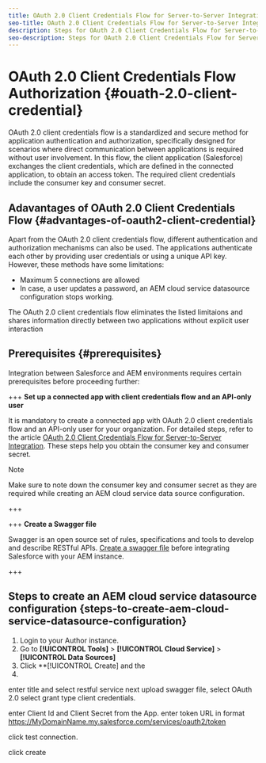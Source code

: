```yaml
---
title: OAuth 2.0 Client Credentials Flow for Server-to-Server Integration
seo-title: OAuth 2.0 Client Credentials Flow for Server-to-Server Integration
description: Steps for OAuth 2.0 Client Credentials Flow for Server-to-Server Integration (Salesforce with AEM instance)
seo-description: Steps for OAuth 2.0 Client Credentials Flow for Server-to-Server Integration (Salesforce with AEM instance)
---
```


# OAuth 2.0 Client Credentials Flow Authorization {#ouath-2.0-client-credential}

OAuth 2.0 client credentials flow is a standardized and secure method for application authentication and authorization, specifically designed for scenarios where direct communication between applications is required without user involvement. In this flow, the client application (Salesforce) exchanges the client credentials, which are defined in the connected application, to obtain an access token. The required client credentials include the consumer key and consumer secret.

## Adavantages of OAuth 2.0 Client Credentials Flow {#advantages-of-oauth2-client-credential}

Apart from the OAuth 2.0 client credentials flow, different authentication and authorization mechanisms can also be used. The applications authenticate each other by providing user credentials or using a unique API key. However, these methods have some limitations:

* Maximum 5 connections are allowed
* In case, a user updates a password, an AEM cloud service datasource configuration stops working.

The OAuth 2.0 client credentials flow eliminates the listed limitaions and shares information directly between two applications without explicit user interaction

## Prerequisites {#prerequisites}

Integration between Salesforce and AEM environments requires certain prerequisites before proceeding further:

+++ **Set up a connected app with client credentials flow and an API-only user**

It is mandatory to create a connected app with OAuth 2.0 client credentials flow and an API-only user for your organization. For detailed steps, refer to the article [OAuth 2.0 Client Credentials Flow for Server-to-Server Integration](https://help.salesforce.com/s/articleView?id=sf.remoteaccess_oauth_client_credentials_flow.htm&type=5). These steps help you obtain the consumer key and consumer secret.

>[!NOTE]
>
> Make sure to note down the consumer key and consumer secret as they are required while creating an AEM cloud service data source configuration.

+++

+++ **Create a Swagger file**

Swagger is an open source set of rules, specifications and tools to develop and describe RESTful APIs. [Create a swagger file](https://experienceleague.adobe.com/docs/experience-manager-learn/cloud-service/forms/integrate-with-salesforce/describe-rest-api.html) before integrating Salesforce with your AEM instance.   

+++

## Steps to create an AEM cloud service datasource configuration {steps-to-create-aem-cloud-service-datasource-configuration}

1. Login to your Author instance.
1. Go to **[!UICONTROL Tools]** > **[!UICONTROL Cloud Service]** > **[!UICONTROL Data Sources]**
1. Click **[!UICONTROL Create] and the 
1. 
enter title and select restful service
next
upload swagger file,
select OAuth 2.0
select grant type client credentials.

enter Client Id and Client Secret from the App.
enter token URL in format 
https://MyDomainName.my.salesforce.com/services/oauth2/token

click test connection.

click create

